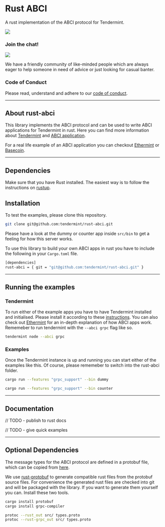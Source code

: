 # Rust ABCI
A rust implementation of the ABCI protocol for Tendermint.

[![](https://tokei.rs/b1/github/tendermint/rust-abci)](https://github.com/tendermint/rust-abci)

### Join the chat!
[![](https://img.shields.io/badge/slack-join%20chat-brightgreen.svg)](http://forum.tendermint.com:3000/)

We have a friendly community of like-minded people which are always eager to help someone in need of advice or just
looking for casual banter.

### Code of Conduct
Please read, understand and adhere to our [code of conduct](https://github.com/tendermint/rust-abci/blob/develop/CODE_OF_CONDUCT.md).


----


## About rust-abci
This library implements the ABCI protocol and can be used to write ABCI applications for Tendermint in rust.
Here you can find more information about [Tendermint](https://github.com/tendermint/tendermint) and [ABCI application](https://github.com/tendermint/abci).

For a real life example of an ABCI application you can checkout [Ethermint](https://github.com/tendermint/ethermint) or [Basecoin](https://github.com/tendermint/basecoin).


----


## Dependencies
Make sure that you have Rust installed. The easiest way is to follow the instructions on [rustup](https://rustup.rs/).


## Installation
To test the examples, please clone this repository.
```bash
git clone git@github.com:tendermint/rust-abci.git
```
Please have a look at the dummy or counter app inside `src/bin` to get a feeling for how this server works.

To use this library to build your own ABCI apps in rust you have to include the following in your `Cargo.toml` file.
```bash
[dependencies]
rust-abci = { git = "git@github.com:tendermint/rust-abci.git" }
```


----


## Running the examples

### Tendermint
To run either of the example apps you have to have Tendermint installed and initialised. Please install it according to these [instructions](https://github.com/tendermint/tendermint). You can also check out [Ethermint](https://github.com/tendermint/ethermint/tree/develop) for an in-depth explanation of how ABCI apps work.
Rememeber to run tendermint with the `--abci grpc` flag like so.
```bash
tendermint node --abci grpc
```

### Examples
Once the Tendermint instance is up and running you can start either of the examples like this. Of course, please rememeber to
switch into the rust-abci folder.
```bash
cargo run --features "grpc_support" --bin dummy

cargo run --features "grpc_support" --bin counter
```


----


## Documentation
// TODO - publish to rust docs

// TODO - give quick examples


----


## Optional Dependencies
The message types for the ABCI protocol are defined in a protobuf file, which can be copied from [here](https://github.com/tendermint/abci/blob/master/types/types.proto).

We use [rust-protobuf](https://github.com/stepancheg/rust-protobuf) to generate compatible rust files from the protobuf
source files. For convenience the generated rust files are checked into git and will be packaged with the library. If you
want to generate them yourself you can.
Install these two tools.
```bash
cargo install protobuf
cargo install grpc-compiler
```

```bash
protoc --rust_out src/ types.proto
protoc --rust-grpc_out src/ types.proto
```
